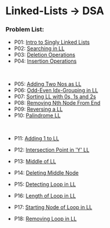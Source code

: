 # Linked-Lists -> DSA

### Problem List:

* P01: [Intro to Singly Linked Lists](./P00-Intro_LL.cpp)
* P02: [Searching in LL](./P01-Srch_in_LL.cpp)
* P03: [Deletion Operations](./P03_Deletion)
* P04: [Insertion Operations](./P04_Insertion)
<br>

* P05: [Adding Two Nos as LL](./P05-Add_Two_Nos.cpp)
* P06: [Odd-Even Idx-Grouping in LL](./P06-Odd_Even_LL.cpp)
* P07: [Sorting LL with 0s, 1s and 2s](./P07-Sort_0s_1s_2s_LL.cpp)
* P08: [Removing Nth Node From End](./P08-Remove_Nth_From_End.cpp)
* P09: [Reversing a LL](./P09-Reversing_LL.cpp)
* P10: [Palindrome LL](./P10-Palindrome_LL.cpp)
<br>

* P11: [Adding 1 to LL](./P11-Add_ONE_to_LL.cpp)
* P12: [Intersection Point in 'Y' LL](./P12-Intersection_Pt_of_Y_LL.cpp)
* P13: [Middle of LL](./P13-Middle_of_LL.cpp)
* P14: [Deleting Middle Node](./P14-Delete_Middle_Node.cpp)

* P15: [Detecting Loop in LL](./P15-Detecting_Loop_in_LL.cpp)
* P16: [Length of Loop in LL](./P16-Length_of_Loop.cpp)
* P17: [Starting Node of Loop in LL](./P17-Finding_Start_Node_of_Loop.cpp)
* P18: [Removing Loop in LL](./P18-Removing_Loop_in_LL.cpp)